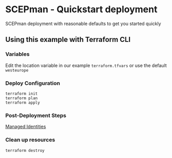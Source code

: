 # SCEPman - Quickstart deployment

SCEPman deployment with reasonable defaults to get you started quickly

## Using this example with Terraform CLI

### Variables

Edit the location variable in our example `terraform.tfvars` or use the default `westeurope`

### Deploy Configuration

```hcl
terraform init
terraform plan
terraform apply
```

### Post-Deployment Steps

[Managed Identities](https://docs.scepman.com/scepman-deployment/permissions/post-installation-config)

### Clean up resources

```hcl
terraform destroy
```